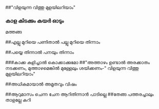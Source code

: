 ##"വിളയുന്ന വിത്തു മുളയിലറിയാം"
### കാള കിടക്കും കയർ ഓടും 
മത്തങ്ങ  

##എല്ലു മുറിയെ പണിതാൽ പല്ലു മുറിയെ തിന്നാം 

##പയ്യെ തിന്നാൽ പനയും തിന്നാം 

###കാക്ക കുളിച്ചാൽ  കൊക്കാക്കുമോ
##"അത്താഴം ഉണ്ടാൽ അരക്കാതം നടക്കണം, മുത്താഴമെങ്കിൽ മുള്ളേലും ശയിക്കണം-"
വിളയുന്ന വിത്തു മുളയിലറിയാം"


##അധികമായാല്‍ അമൃതവും വിഷം


##ആറുമാസം ചെന്ന ചേന ആറിതിന്നാൻ പാടില്ലെ
##തേങ്ങ പത്തരച്ചാലും താളല്ലേ കറി 



